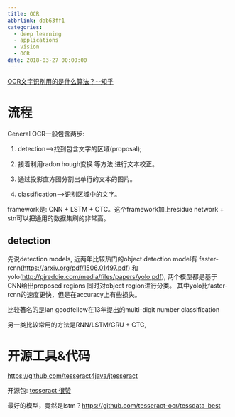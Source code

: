 ```yaml
---
title: OCR
abbrlink: dab63ff1
categories:
  - deep learning
  - applications
  - vision
  - OCR
date: 2018-03-27 00:00:00
---
```

[OCR文字识别用的是什么算法？--知乎](https://www.zhihu.com/question/20191727)


# 流程

General OCR一般包含两步:
1. detection-->找到包含文字的区域(proposal);
1. 接着利用radon hough变换 等方法 进行文本校正。
1. 通过投影直方图分割出单行的文本的图片。


1. classification-->识别区域中的文字。


framework是: CNN + LSTM + CTC。这个framework加上residue network + stn可以把通用的数据集刷的非常高。


## detection

先说detection models, 近两年比较热门的object detection model有 faster-rcnn(https://arxiv.org/pdf/1506.01497.pdf) 和 yolo(http://pjreddie.com/media/files/papers/yolo.pdf), 两个模型都是基于CNN给出proposed regions 同时对object region进行分类。 其中yolo比faster-rcnn的速度更快，但是在accuracy上有些损失。

比较著名的是Ian goodfellow在13年提出的multi-digit number classification

另一类比较常用的方法是RNN/LSTM/GRU + CTC,


# 开源工具&代码
https://github.com/tesseract4java/jtesseract


开源包: [tesseract 很赞](https://github.com/tesseract-ocr/tesseract)


最好的模型，竟然是lstm？https://github.com/tesseract-ocr/tessdata_best
